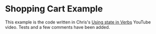 # Shopping Cart Example

This example is the code written in Chris's [Using state in Verbs](https://www.youtube.com/watch?v=d6_ggotpb_8&t=594s)
YouTube video. Tests and a few comments have been added.
